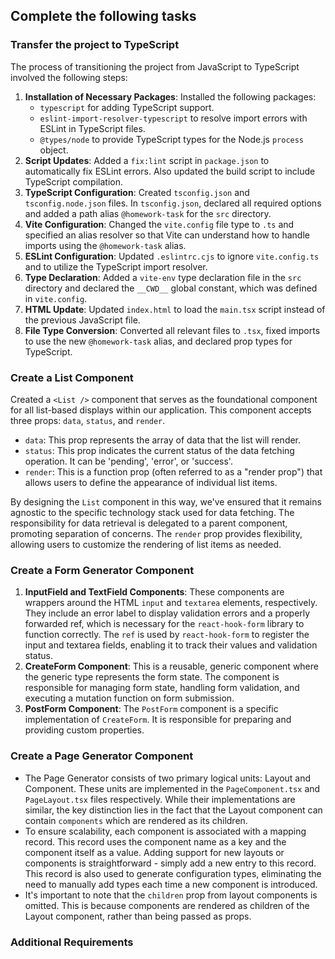 ## Complete the following tasks

### Transfer the project to TypeScript

The process of transitioning the project from JavaScript to TypeScript involved the following steps:

1. **Installation of Necessary Packages**: Installed the following packages:
    - `typescript` for adding TypeScript support.
    - `eslint-import-resolver-typescript` to resolve import errors with ESLint in TypeScript files.
    - `@types/node` to provide TypeScript types for the Node.js `process` object.
2. **Script Updates**: Added a `fix:lint` script in `package.json` to automatically fix ESLint errors. Also updated the build script to include TypeScript compilation.
3. **TypeScript Configuration**: Created `tsconfig.json` and `tsconfig.node.json` files. In `tsconfig.json`, declared all required options and added a path alias `@homework-task` for the `src` directory.
4. **Vite Configuration**: Changed the `vite.config` file type to `.ts` and specified an alias resolver so that Vite can understand how to handle imports using the `@homework-task` alias.
5. **ESLint Configuration**: Updated `.eslintrc.cjs` to ignore `vite.config.ts` and to utilize the TypeScript import resolver.
6. **Type Declaration**: Added a `vite-env` type declaration file in the `src` directory and declared the `__CWD__` global constant, which was defined in `vite.config`.
7. **HTML Update**: Updated `index.html` to load the `main.tsx` script instead of the previous JavaScript file.
8. **File Type Conversion**: Converted all relevant files to `.tsx`, fixed imports to use the new `@homework-task` alias, and declared prop types for TypeScript.

### Create a List Component

Created a `<List />` component that serves as the foundational component for all list-based displays within our application. This component accepts three props: `data`, `status`, and `render`.

-   `data`: This prop represents the array of data that the list will render.
-   `status`: This prop indicates the current status of the data fetching operation. It can be 'pending', 'error', or 'success'.
-   `render`: This is a function prop (often referred to as a "render prop") that allows users to define the appearance of individual list items.

By designing the `List` component in this way, we've ensured that it remains agnostic to the specific technology stack used for data fetching. The responsibility for data retrieval is delegated to a parent component, promoting separation of concerns. The `render` prop provides flexibility, allowing users to customize the rendering of list items as needed.

### Create a Form Generator Component

1. **InputField and TextField Components**: These components are wrappers around the HTML `input` and `textarea` elements, respectively. They include an error label to display validation errors and a properly forwarded ref, which is necessary for the `react-hook-form` library to function correctly. The `ref` is used by `react-hook-form` to register the input and textarea fields, enabling it to track their values and validation status.
2. **CreateForm Component**: This is a reusable, generic component where the generic type represents the form state. The component is responsible for managing form state, handling form validation, and executing a mutation function on form submission.
3. **PostForm Component**: The `PostForm` component is a specific implementation of `CreateForm`. It is responsible for preparing and providing custom properties.

### Create a Page Generator Component

-   The Page Generator consists of two primary logical units: Layout and Component. These units are implemented in the `PageComponent.tsx` and `PageLayout.tsx` files respectively. While their implementations are similar, the key distinction lies in the fact that the Layout component can contain `components` which are rendered as its children.
-   To ensure scalability, each component is associated with a mapping record. This record uses the component name as a key and the component itself as a value. Adding support for new layouts or components is straightforward - simply add a new entry to this record. This record is also used to generate configuration types, eliminating the need to manually add types each time a new component is introduced.
-   It's important to note that the `children` prop from layout components is omitted. This is because components are rendered as children of the Layout component, rather than being passed as props.

### Additional Requirements
